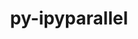 ---
title: "py-ipyparallel"
layout: cache
categories: [package, develop-2025-03-16]
meta: {"compilers": ["gcc@=11.4.0", "oneapi@=2024.2.1"], "num_specs": 2, "num_specs_by_stack": {"e4s": 1, "e4s-oneapi": 1, "root": 2}, "oss": ["ubuntu22.04"], "platforms": ["linux"], "stacks": ["e4s", "e4s-oneapi", "root"], "targets": ["x86_64_v3"], "versions": ["8.4.1"]}
spec_details: [{"compiler": "oneapi@=2024.2.1", "hash": "2v7cxqihvobkvwontuicj7mkngvyyefx", "os": "ubuntu22.04", "platform": "linux", "size": "-", "stacks": ["e4s-oneapi", "root"], "target": "x86_64_v3", "variants": ["build_system=python_pip"], "versions": ["8.4.1"]}, {"compiler": "gcc@=11.4.0", "hash": "ahxig63iryt52uts4uzb4yiqyibiqubg", "os": "ubuntu22.04", "platform": "linux", "size": "-", "stacks": ["e4s", "root"], "target": "x86_64_v3", "variants": ["build_system=python_pip"], "versions": ["8.4.1"]}]
---